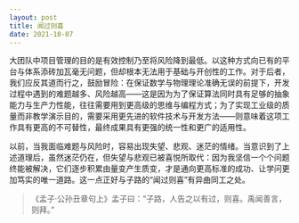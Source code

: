 ```yaml
---
layout: post
title: 闻过则喜
date: 2021-10-07
---
```


大团队中项目管理的目的是有效控制乃至将风险降到最低。以这种方式向已有的平台与体系添砖加瓦毫无问题，但却根本无法用于基础与开创性的工作。对于后者，我们应反其道而行之，鼓励冒险：在保证数学与物理理论准确无误的前提下，开发过程中遇到的难题越多、风险越高——这是因为为了保证算法同时具有足够的抽象能力与生产力性能，往往需要用到更高级的思维与编程方式；为了实现工业级的质量而非教学演示目的，需要采用更先进的软件技术与开发方法——则意味着这项工作具有更高的不可替性，最终成果具有更强的统一性和更广的适用性。

以前，当我面临难题与风险时，容易出现失望、悲观、迷茫的情绪。当意识到了上述道理后，虽然迷茫仍在，但失望与悲观已被喜悦所取代：因为我坚信一个个问题终能被解决，它们逐步积累由量变产生质变，才是通向更高标准的成功、让学问更加笃实的唯一道路。这一点正好与子路的“闻过则喜”有异曲同工之处。

> 《孟子·公孙丑章句上》孟子曰：“子路，人告之以有过，则喜。禹闻善言，则拜。”
